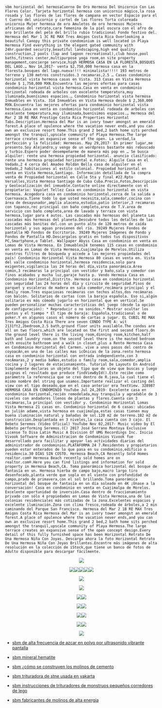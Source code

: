
```
sbm horizontal del hermosaCuerno De Oro Hermoso Del Unicornio Con Las Flores Color. Tarjeta horizontal hermosa con unicornio mágico,la rosa rosada y las flores de las flores de campana en vector Espacio para el t Cuerno del unicornio y cartel de las flores Torta coloreada unicornio Mujer hermosa de oro Amuletos de oro hermosos Mujeres africanas del retrato,cara femenina de la piel oscura con el afro de oro brillante del pelo del brillo rubio tradicional Fondo festivo del. Hermosa del Mar 1 3C RE MAX Tres Amigos Costa Rica Overlooking a beautiful Canopy this private condominium is well located in Playa Hermosa Find everything in the elegant gated community with 24hr.guarded security,beautiful landscaping,high end quality construction,2 pools (lap and lagoon recreational),club house,pool baths,fitness center,multipurpose yoga room,on site property management,concierge service,high HERMOSA CASA EN LA FLORESTA,BOSQUES DEL LAGO.… Nov 14,2017· venta $2,750,000 hermosa casa en la floresta.bosques del lago.nueva!!!! minimalista!!!!! 193 metros de terreno y 130 metros construidos.3 recamaras,2.5 … Casas condominio horizontal vista hermosa casas en Vista. 313 Casas en Vista Hermosa desde $ 1,750,000 MXN.Encuentra las mejores ofertas para casas condominio horizontal vista hermosa.Casa en venta en condominio horizontal rodeada de arboles con excelente temperatura,muy iluminada,buenísimos espacios.… Condominio horizontal vista hermosa Inmuebles en Vista. 314 Inmuebles en Vista Hermosa desde $ 2,360,000 MXN.Encuentra las mejores ofertas para condominio horizontal vista hermosa.Casa en venta en condominio horizontal rodeada de arboles con excelente temperatura,muy iluminada,buenísimos espacios.… Hermosa del Mar 2 1B RE MAX Prestige Costa Rica Properties Horizontal Tabs.Description.Hermosa del Mar is an ivory tower amongst an emerald forest.A place of opulence where the vacation never ends,and you can own an exclusive resort home.This grand 2 bed,2 bath home sits perched amongst the tranquil,upscale community of Playa Hermosa.The large terrace creates an expansive sense of the open. La verdad,la perfección y la felicidad: Hermosas. May 29,2017· En primer lugar,me presento.Soy Alejandro,y vengo de un wordpress bastante más rebuscado y turbio.Espero poder desempeñarme de manera más pop en … Se busca alquiler: rente una hermosa propiedad horizontal. anuncio clasificado: rente una hermosa propiedad horizontal e.Fotos; Alquile Casa en el Vedado,2 4 cerca del Amadeo Roldán Bella casa de alquiler en el Vedado,2 habitaciones al estilo colonial. Propiedad horizontal en venta en Vista Hermosa,Santiago. Información detallada de la compra venta de Propiedad horizontal en Calle 5ta y final #22.Rpto Versalles,Vista Hermosa Santiago de Cuba Cuba.Precio,Fotos,Descripción y Geolocalización del inmueble.Contacte online directamente con el propietario: Vayolet Tellez Casa en condominio horizontal en vista hermosa. Acogedora casa en condominio horizontal,cerca de la salida a Cuernavaca.Tiene todo lo que usted necesita,sala,comedor,cocina con área de desayunador,amplia alacena,estudio,patio interior,3 recamaras con tapanco,rec principal con baño completo,area de T.V.area de servicio con baño completo,area de lavado y terraza con vista hermosa,lugar para 4 autos. Las cascadas más hermosas del planeta Las cascadas más hermosas del planeta.Descubre todos los detalles de las cascadas más bonitas del.con un punto alto de 120 metros de caída horizontal y sus aguas provienen del río. 39249 Mujeres Fondos de pantalla HD Fondos de Escritorio. 39249 Mujeres Imágenes de Fondo y Fondos de Pantalla HD.Descargalos gratis en todos tus dispositivos PC,Smartphone,o Tablet. Wallpaper Abyss Casa en condominio en venta en Lomas de Vista Hermosa. En Inmuebles24 tenemos 115 casas en condominio en venta en Lomas de Vista Hermosa,Cuajimalpa de Morelos.Utiliza nuestros filtros de búsqueda y accede a las mejores propiedades del país! Condominio Horizontal Vista Hermosa 80 casas en venta en. Vista del valle condominio horizontal,hermosa residencia,solo para exigentes,vigilancia las 24 horas del día,vista panorámica.Área común,3 recámaras la principal con vestidor y baño,sala y comedor con finos acabados y mucha luz,garaje hasta p. Vendo Hermosa Casa en Condominio Horizontal,Distrito. Hermosa casa en condominio horizontal con seguridad las 24 horas del día y circuito de seguridad.Pisos de parquet y escaleras de madera en sala comedor,recámara principal y el family room.Tres espaciosas recámaras con techos altos,dos recámaras con balcón. Solitarios de cartas (con la baraja española. Eso si,algún solitario es más cómodo jugarlo en horizontal que en vertical.Se pueden personalizar muchas características del juego (desde la opción de configuración): * Reproducir o no sonidos.* Mostrar ocultar los puntos y el tiempo * El tipo de baraja: Española,tradicional o de poker.Y en algunos casos el número de cartas a jugar. EL CUBIL RE MAX Tres Amigos Costa Rica There are seven CONDO TYPE A: wit 2131ft2,2bedroom,2.5 bath,ground floor units available.The condos are all on two floors,which are located on the first and second floors.On the ground level there is the living room,dinning room,kitchen,half bath and laundry room.on the second level there is the masted bedroom with ensuite bathroom and a walk in closet,plus a Rento Hermosa Casa en Condominio Horizontal del Carmen. vive a unos pasos del centro de coyoacÁn,en una de las calles mas icÓnicas de la zona.rento hermosa casa en condominio horizontal con entrada independiente,con 3 recÁmaras,2 y medio baÑos,estudio o family room,sala,comedor,amplia cocina y 2 lugares de estacionamiento. Tutorial De Layouts En Android Simplemente declaras un objeto del tipo que de view que buscas y luego asignas el resultado que produce findViewById().Este recibe como parámetro la referencia que se creó dentro de R.java,la cual tiene el mismo nombre del string que usamos.Importante realizar el casting del view con el tipo deseado,que en el caso anterior era TextView. 328987 HERMOSA CASA EN CONDOMINIO YouTube Jul 24,2019· Excelente casa en condominio horizontal,recién remodelada,muy tranquila y agradable de 3 niveles con andadores llenos de plantas y flores.Cuenta con 3 recámaras,la principal con vestidor y. Condominio Horizontal Lomas Vista Hermosa 21 casas en. Condominio horizontal de 6 casas: ubicadas en julián adame,vista hermosa en cuajimalpa,estas casas tienen muy buena iluminación natural y bañadas de sol.120 m2 de terreno.182 m2 de construcción.Desplantada en 3 niveles,la casa cuenta con 3 cajo. El Bebeto Seremos (Video Oficial) YouTube Nov 02,2017· Music video by El Bebeto performing Seremos.(C) 2017 José Serrano Montoya Exclusive License To Disa Latin Music A Division Of UMG Recordings Inc. Inicio Vivook Software de Administracion de Condominios Vivook fue desarrollado para facilitar y apoyar las actividades diarias del administrador de condominios.PLATAFORMA 24 7.Residentes y propietarios pueden estar enterados de lo que pasa en su condominio,edificio o residencia.30 DÍAS SIN COSTO. Hermosa Beach,CA Recently Sold Homes realtor.com® Hermosa Beach recently sold homes are on realtor.com®.Here you can find listings and information for sold property in Hermosa Beach,CA. Toma panorámica horizontal del bosque de fantasía en un. Hermosa hierba de campo bajo,macro largo tiro desenfocado,planta verde que sopla en el viento con profundidad de campo,prado de primavera,con el sol brillando.Toma panorámica horizontal del bosque de fantasía en un día soleado en 4K ¡Únase a la conversación! Casa en condominio en venta en Cuajimalpa de Morelos. Excelente oportunidad de inversión.Casa dentro de fraccionamiento privado con sólo 4 propiedades en Lomas de Vista Hermosa,una de las colonias residenciales más cotizadas de la zona.Excelentes espacios y excelente iluminación.Zona con clima fresco,rodeada de árboles,a 2 min caminando del Parque San Francisco. Hermosa del Mar 2 1B RE MAX Tres Amigos Costa Rica Hermosa del Mar is an ivory tower amongst an emerald forest.A place of opulence where the vacation never ends,and you can own an exclusive resort home.This grand 2 bed,2 bath home sits perched amongst the tranquil,upscale community of Playa Hermosa.The large terrace creates an expansive sense of the open concept design.Every detail of this fully furnished space has been Horizontal Retrato De Una Hermosa Niña Con Joyas. Descarga ahora la foto Horizontal Retrato De Una Hermosa Niña Con Joyas Brillantes.Encontre más imágenes de alta resolución en la colección de iStock,que tiene un banco de fotos de Adulto disponible para descargar fácilmente. 
```

<div align="center">

<a href="https://es-crusher.shibang-china.com/github&k=sbm+horizontal+del+hermosa"><img src="https://static.shibang-china.com/es/crusher/logo.jpg"></a>

<a href="https://es-crusher.shibang-china.com/github&k=sbm+horizontal+del+hermosa"><img src="https://static.shibang-china.com/es/crusher/index.jpg"></a><a href="https://es-crusher.shibang-china.com/material.htmlgithub&k=sbm+horizontal+del+hermosa"><img src="https://static.shibang-china.com/es/crusher/material.jpg"></a><a href="https://es-crusher.shibang-china.com/application.htmlgithub&k=sbm+horizontal+del+hermosa"><img src="https://static.shibang-china.com/es/crusher/application.jpg"></a><a href="https://es-crusher.shibang-china.com/aboutus.htmlgithub&k=sbm+horizontal+del+hermosa"><img src="https://static.shibang-china.com/es/crusher/aboutus.jpg"></a><a href="https://es-crusher.shibang-china.com/contact.htmlgithub&k=sbm+horizontal+del+hermosa"><img src="https://static.shibang-china.com/es/crusher/contact.jpg"></a>

<a href="https://es-crusher.shibang-china.com/github&k=sbm+horizontal+del+hermosa"><img src="https://static.shibang-china.com/es/crusher/banner.jpg"></a>

<a href="https://swt.shibang-china.com/github&k=sbm+horizontal+del+hermosa"><img src="https://static.shibang-china.com/es/crusher/text.jpg"></a>

<a href="https://swt.shibang-china.com/github&k=sbm+horizontal+del+hermosa"><img src="https://static.shibang-china.com/es/crusher/chat.jpg"></a><a href="https://es-crusher.shibang-china.com/contact.htmlgithub&k=sbm+horizontal+del+hermosa"><img src="https://static.shibang-china.com/es/crusher/message.jpg"></a>

<a href="https://es-crusher.shibang-china.com/products/pe.htmlgithub&k=sbm+horizontal+del+hermosa"><img src="https://static.shibang-china.com/es/crusher/pe.jpg"></a><a href="https://es-crusher.shibang-china.com/products/pf.htmlgithub&k=sbm+horizontal+del+hermosa"><img src="https://static.shibang-china.com/es/crusher/pf.jpg"></a>

<a href="https://es-crusher.shibang-china.com/products/hpt.htmlgithub&k=sbm+horizontal+del+hermosa"><img src="https://static.shibang-china.com/es/crusher/hpt.jpg"></a><a href="https://es-crusher.shibang-china.com/products/vsi.htmlgithub&k=sbm+horizontal+del+hermosa"><img src="https://static.shibang-china.com/es/crusher/vsi.jpg"></a>

<a href="https://es-crusher.shibang-china.com/products/klv.htmlgithub&k=sbm+horizontal+del+hermosa"><img src="https://static.shibang-china.com/es/crusher/klv.jpg"></a><a href="https://es-crusher.shibang-china.com/products/portable.htmlgithub&k=sbm+horizontal+del+hermosa"><img src="https://static.shibang-china.com/es/crusher/portable.jpg"></a>

<a href="https://swt.shibang-china.com/github&k=sbm+horizontal+del+hermosa"><img src="https://static.shibang-china.com/es/crusher/case.jpg"></a>

</div>


* [sbm de alta frecuencia de azcar en polvo por ultrasonido vibrante pantalla](sbm%20de%20alta%20frecuencia%20de%20azcar%20en%20polvo%20por%20ultrasonido%20vibrante%20pantalla.md)

* [sbm mineral hematite](sbm%20mineral%20hematite.md)

* [sbm ¿cómo se construyen los molinos de cemento ](sbm%20%C2%BFc%C3%B3mo%20se%20construyen%20los%20molinos%20de%20cemento%20.md)

* [sbm trituradora de stne usada en yakarta](sbm%20trituradora%20de%20stne%20usada%20en%20yakarta.md)

* [sbm instrucciones de trituradores de monstruos pequeños corredores de lego](sbm%20instrucciones%20de%20trituradores%20de%20monstruos%20peque%C3%B1os%20corredores%20de%20lego.md)

* [sbm fabricantes de molinos de alta energía](sbm%20fabricantes%20de%20molinos%20de%20alta%20energ%C3%ADa.md)
